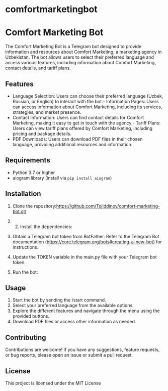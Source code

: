 # comfortmarketingbot
# Comfort Marketing Bot
The Comfort Marketing Bot is a Telegram bot designed to provide information and resources about Comfort Marketing, a marketing agency in Uzbekistan. The bot allows users to select their preferred language and access various features, including information about Comfort Marketing, contact details, and tariff plans.
## Features
- Language Selection: Users can choose their preferred language (Uzbek, Russian, or English) to interact with the bot.- Information Pages: Users can access information about Comfort Marketing, including its services, strategies, and market presence.
- Contact Information: Users can find contact details for Comfort Marketing, making it easy to get in touch with the agency.- Tariff Plans: Users can view tariff plans offered by Comfort Marketing, including pricing and package details.
- PDF Downloads: Users can download PDF files in their chosen language, providing additional resources and information.
## Requirements
- Python 3.7 or higher
- aiogram library (install via `pip install aiogram`)
## Installation
1. Clone the repository:https://github.com/Tojiddinov/comfort-marketing-bot.git
2. 2. Install the dependencies:

3. Obtain a Telegram bot token from BotFather. Refer to the Telegram Bot documentation (https://core.telegram.org/bots#creating-a-new-bot) for instructions.
4. Update the TOKEN variable in the main.py file with your Telegram bot token.
5. Run the bot:

## Usage
1. Start the bot by sending the /start command.
2. Select your preferred language from the available options.
3. Explore the different features and navigate through the menu using the provided buttons.
4. Download PDF files or access other information as needed.
## Contributing
Contributions are welcome! If you have any suggestions, feature requests, or bug reports, please open an issue or submit a pull request.
## License
This project is licensed under the MIT License
